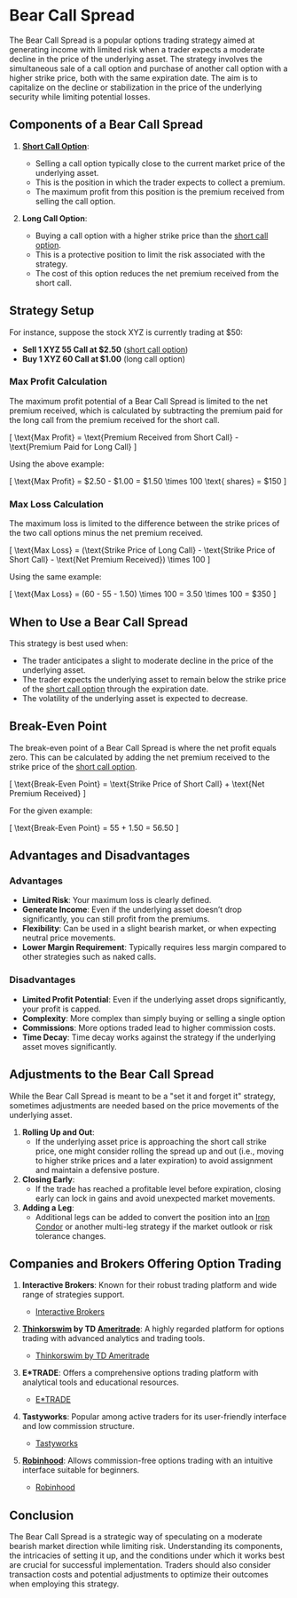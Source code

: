 # Bear Call Spread

The Bear Call Spread is a popular options trading strategy aimed at generating income with limited risk when a trader expects a moderate decline in the price of the underlying asset. The strategy involves the simultaneous sale of a call option and purchase of another call option with a higher strike price, both with the same expiration date. The aim is to capitalize on the decline or stabilization in the price of the underlying security while limiting potential losses.

## Components of a Bear Call Spread

1. **[Short Call Option](../s/short_call_option.md)**: 
   - Selling a call option typically close to the current market price of the underlying asset.
   - This is the position in which the trader expects to collect a premium. 
   - The maximum profit from this position is the premium received from selling the call option.

2. **Long Call Option**:
   - Buying a call option with a higher strike price than the [short call option](../s/short_call_option.md).
   - This is a protective position to limit the risk associated with the strategy.
   - The cost of this option reduces the net premium received from the short call.

## Strategy Setup

For instance, suppose the stock XYZ is currently trading at $50:

- **Sell 1 XYZ 55 Call at $2.50** ([short call option](../s/short_call_option.md))
- **Buy 1 XYZ 60 Call at $1.00** (long call option)

### Max Profit Calculation
The maximum profit potential of a Bear Call Spread is limited to the net premium received, which is calculated by subtracting the premium paid for the long call from the premium received for the short call.

\[
\text{Max Profit} = \text{Premium Received from Short Call} - \text{Premium Paid for Long Call}
\]

Using the above example:

\[
\text{Max Profit} = \$2.50 - \$1.00 = \$1.50 \times 100 \text{ shares} = \$150
\]

### Max Loss Calculation
The maximum loss is limited to the difference between the strike prices of the two call options minus the net premium received.

\[
\text{Max Loss} = (\text{Strike Price of Long Call} - \text{Strike Price of Short Call} - \text{Net Premium Received}) \times 100
\]

Using the same example:

\[
\text{Max Loss} = (60 - 55 - 1.50) \times 100 = 3.50 \times 100 = \$350
\]

## When to Use a Bear Call Spread

This strategy is best used when:
- The trader anticipates a slight to moderate decline in the price of the underlying asset.
- The trader expects the underlying asset to remain below the strike price of the [short call option](../s/short_call_option.md) through the expiration date.
- The volatility of the underlying asset is expected to decrease.

## Break-Even Point

The break-even point of a Bear Call Spread is where the net profit equals zero. This can be calculated by adding the net premium received to the strike price of the [short call option](../s/short_call_option.md).

\[
\text{Break-Even Point} = \text{Strike Price of Short Call} + \text{Net Premium Received}
\]

For the given example:

\[
\text{Break-Even Point} = 55 + 1.50 = 56.50
\]

## Advantages and Disadvantages

### Advantages
- **Limited Risk**: Your maximum loss is clearly defined.
- **Generate Income**: Even if the underlying asset doesn’t drop significantly, you can still profit from the premiums.
- **Flexibility**: Can be used in a slight bearish market, or when expecting neutral price movements.
- **Lower Margin Requirement**: Typically requires less margin compared to other strategies such as naked calls.

### Disadvantages
- **Limited Profit Potential**: Even if the underlying asset drops significantly, your profit is capped.
- **Complexity**: More complex than simply buying or selling a single option
- **Commissions**: More options traded lead to higher commission costs.
- **Time Decay**: Time decay works against the strategy if the underlying asset moves significantly.

## Adjustments to the Bear Call Spread

While the Bear Call Spread is meant to be a "set it and forget it" strategy, sometimes adjustments are needed based on the price movements of the underlying asset.

1. **Rolling Up and Out**:
   - If the underlying asset price is approaching the short call strike price, one might consider rolling the spread up and out (i.e., moving to higher strike prices and a later expiration) to avoid assignment and maintain a defensive posture.
2. **Closing Early**:
   - If the trade has reached a profitable level before expiration, closing early can lock in gains and avoid unexpected market movements.
3. **Adding a Leg**:
   - Additional legs can be added to convert the position into an [Iron Condor](../i/iron_condor.md) or another multi-leg strategy if the market outlook or risk tolerance changes.

## Companies and Brokers Offering Option Trading

1. **Interactive Brokers**: Known for their robust trading platform and wide range of strategies support.
   - [Interactive Brokers](https://www.interactivebrokers.com)

2. **[Thinkorswim](../t/thinkorswim.md) by TD [Ameritrade](../a/ameritrade.md)**: A highly regarded platform for options trading with advanced analytics and trading tools.
   - [Thinkorswim by TD Ameritrade](https://www.tdameritrade.com/tools-and-platforms/thinkorswim/desktop.page)

3. **E*TRADE**: Offers a comprehensive options trading platform with analytical tools and educational resources.
   - [E*TRADE](https://us.etrade.com/home)

4. **Tastyworks**: Popular among active traders for its user-friendly interface and low commission structure.
   - [Tastyworks](https://tastyworks.com)

5. **[Robinhood](../r/robinhood.md)**: Allows commission-free options trading with an intuitive interface suitable for beginners.
   - [Robinhood](https://robinhood.com)

## Conclusion

The Bear Call Spread is a strategic way of speculating on a moderate bearish market direction while limiting risk. Understanding its components, the intricacies of setting it up, and the conditions under which it works best are crucial for successful implementation. Traders should also consider transaction costs and potential adjustments to optimize their outcomes when employing this strategy.